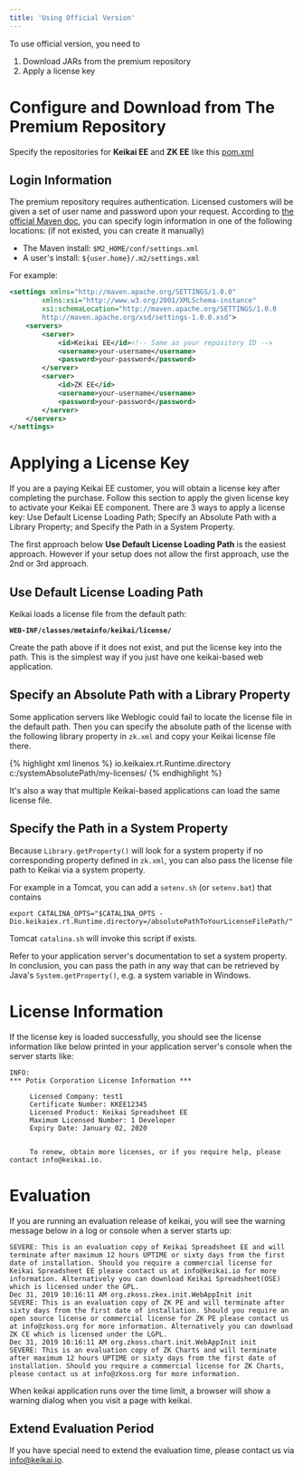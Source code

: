 ```yaml
---
title: 'Using Official Version'
---
```

To use official version, you need to
1. Download JARs from the premium repository
2. Apply a license key

# Configure and Download from The Premium Repository
Specify the repositories for **Keikai EE** and **ZK EE** like this [pom.xml](https://github.com/keikai/dev-ref/blob/master/pom.xml)

## Login Information
The premium repository requires authentication. Licensed customers will be given a set of user name and password upon your request. According to [the official Maven doc](https://maven.apache.org/settings.html), you can specify login information in one of the following locations: (if not existed, you can create it manually)
* The Maven install: `$M2_HOME/conf/settings.xml`
* A user's install: `${user.home}/.m2/settings.xml`

For example:
```xml
<settings xmlns="http://maven.apache.org/SETTINGS/1.0.0"
        xmlns:xsi="http://www.w3.org/2001/XMLSchema-instance"
        xsi:schemaLocation="http://maven.apache.org/SETTINGS/1.0.0
        http://maven.apache.org/xsd/settings-1.0.0.xsd">
    <servers>
        <server>
            <id>Keikai EE</id><!-- Same as your repository ID -->
            <username>your-username</username> 
            <password>your-password</password> 
        </server>    
        <server>
            <id>ZK EE</id>
            <username>your-username</username> 
            <password>your-password</password> 
        </server>
    </servers>
</settings>
```


# Applying a License Key
If you are a paying Keikai EE customer, you will obtain a license key after completing the purchase. Follow this section to apply the given license key to activate your Keikai EE component. There are 3 ways to apply a license key: Use Default License Loading Path; Specify an Absolute Path with a Library Property; and Specify the Path in a System Property. 

The first approach below **Use Default License Loading Path** is the easiest approach. However if your setup does not allow the first approach, use the 2nd or 3rd approach.

## Use Default License Loading Path

Keikai loads a license file from the default path:

**`WEB-INF/classes/metainfo/keikai/license/`**

Create the path above if it does not exist, and put the license key into
the path. This is the simplest way if you just have one keikai-based web
application.

## Specify an Absolute Path with a Library Property

Some application servers like Weblogic could fail to locate the license
file in the default path. Then you can specify the absolute path of the
license with the following library property in `zk.xml` and copy your
Keikai license file there.

{% highlight xml linenos %}
<library-property>
    <name>io.keikaiex.rt.Runtime.directory</name>
    <value>c:/systemAbsolutePath/my-licenses/</value>
</library-property>
{% endhighlight %}

It's also a way that multiple Keikai-based applications can load the same license file.

## Specify the Path in a System Property

Because `Library.getProperty()` will look for a system property if no
corresponding property defined in `zk.xml`, you can also pass the
license file path to Keikai via a system property.

For example in a Tomcat, you can add a `setenv.sh` (or `setenv.bat`) that contains

```
export CATALINA_OPTS="$CATALINA_OPTS -Dio.keikaiex.rt.Runtime.directory=/absolutePathToYourLicenseFilePath/"
```

Tomcat `catalina.sh` will invoke this script if exists.

Refer to your application server's documentation to set a system
property. In conclusion, you can pass the path in any way that can be
retrieved by Java's `System.getProperty()`, e.g. a system variable in
Windows.

# License Information

If the license key is loaded successfully, you should see the license
information like below printed in your application server's console when
the server starts like:

```
INFO: 
*** Potix Corporation License Information ***

     Licensed Company: test1
     Certificate Number: KKEE12345       
     Licensed Product: Keikai Spreadsheet EE
     Maximum Licensed Number: 1 Developer
     Expiry Date: January 02, 2020


     To renew, obtain more licenses, or if you require help, please contact info@keikai.io.
```


# Evaluation
If you are running an evaluation release of keikai, you will see the warning message below in a log or console when a server starts up:

```
SEVERE: This is an evaluation copy of Keikai Spreadsheet EE and will terminate after maximum 12 hours UPTIME or sixty days from the first date of installation. Should you require a commercial license for Keikai Spreadsheet EE please contact us at info@keikai.io for more information. Alternatively you can download Keikai Spreadsheet(OSE) which is licensed under the GPL.
Dec 31, 2019 10:16:11 AM org.zkoss.zkex.init.WebAppInit init
SEVERE: This is an evaluation copy of ZK PE and will terminate after sixty days from the first date of installation. Should you require an open source license or commercial license for ZK PE please contact us at info@zkoss.org for more information. Alternatively you can download ZK CE which is licensed under the LGPL.
Dec 31, 2019 10:16:11 AM org.zkoss.chart.init.WebAppInit init
SEVERE: This is an evaluation copy of ZK Charts and will terminate after maximum 12 hours UPTIME or sixty days from the first date of installation. Should you require a commercial license for ZK Charts, please contact us at info@zkoss.org for more information.
```

When keikai application runs over the time limit, a browser will show a warning dialog when you visit a page with keikai.

## Extend Evaluation Period
If you have special need to extend the evaluation time, please contact us via info@keikai.io.
